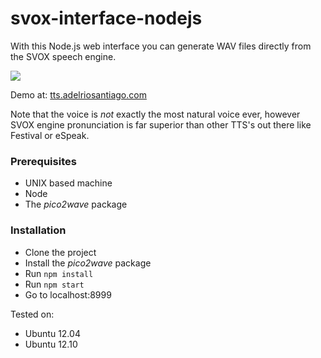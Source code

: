 # svox-interface-nodejs

With this Node.js web interface you can generate WAV files directly from the SVOX speech engine.

![](http://adelriosantiago.com/articles/images/tts-final.png)

Demo at: [tts.adelriosantiago.com](http://tts.adelriosantiago.com)

Note that the voice is *not* exactly the most natural voice ever, however SVOX engine pronunciation is far superior than other TTS's out there like Festival or eSpeak.

### Prerequisites

 - UNIX based machine
 - Node
 - The *pico2wave* package

### Installation

 - Clone the project
 - Install the *pico2wave* package
 - Run `npm install`
 - Run `npm start`
 - Go to localhost:8999

Tested on:
 - Ubuntu 12.04
 - Ubuntu 12.10




